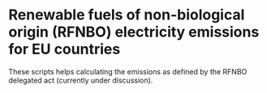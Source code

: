 # Renewable fuels of non-biological origin (RFNBO) electricity emissions for EU countries

These scripts helps calculating the emissions as defined by the RFNBO delegated act (currently under discussion).